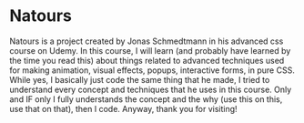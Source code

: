 # Natours

Natours is a project created by Jonas Schmedtmann in his advanced css course on Udemy.
In this course, I will learn (and probably have learned by the time you read this) about things related to advanced techniques used for making animation, visual effects, popups, interactive forms, in pure CSS.
While yes, I basically just code the same thing that he made, I tried to understand every concept and techniques that he uses in this course. Only and IF only I fully understands the concept and the why (use this on this, use that on that), then I code.
Anyway, thank you for visiting!
